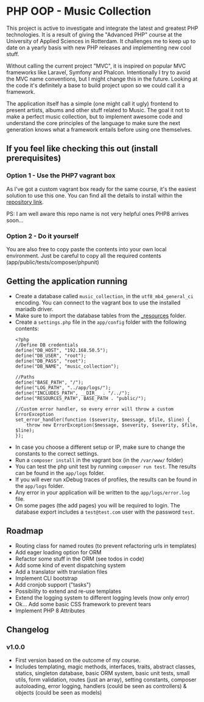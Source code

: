 # PHP OOP - Music Collection
This project is active to investigate and integrate the latest and greatest PHP
technologies. It is a result of giving the "Advanced PHP" course at the University
of Applied Sciences in Rotterdam. It challenges me to keep up to date on a yearly
basis with new PHP releases and implementing new cool stuff.

Without calling the current project "MVC", it is inspired on popular MVC frameworks
like Laravel, Symfony and Phalcon. Intentionally I try to avoid the MVC name 
conventions, but I might change this in the future. Looking at the code it's definitely
a base to build project upon so we could call it a framework.

The application itself has a simple (one might call it ugly) frontend to present
artists, albums and other stuff related to Music. The goal it not to make a perfect
music collection, but to implement awesome code and understand the core principles of
the language to make sure the next generation knows what a framework entails before
using one themselves.

## If you feel like checking this out (install prerequisites)
### Option 1 - Use the PHP7 vagrant box
As I've got a custom vagrant box ready for the same course, it's the easiest solution
to use this one. You can find all the details to install within the
[repository link](https://github.com/antwanvdm/php7-vagrant).

PS: I am well aware this repo name is not very helpful ones PHP8 arrives soon...

### Option 2 - Do it yourself
You are also free to copy paste the contents into your own local environment. Just be
careful to copy all the required contents (app/public/tests/composer/phpunit)

## Getting the application running
- Create a database called `music_collection`, in the `utf8_mb4_general_ci` encoding. You
can connect to the vagrant box to use the installed mariadb driver.
- Make sure to import the database tables from the [_resources](_resources) folder.
- Create a `settings.php` file in the `app/config` folder with the following contents:
    ```
    <?php
    //Define DB credentials
    define("DB_HOST", "192.168.50.5");
    define("DB_USER", "root");
    define("DB_PASS", "root");
    define("DB_NAME", "music_collection");
    
    //Paths
    define("BASE_PATH", "/");
    define("LOG_PATH", "../app/logs/");
    define("INCLUDES_PATH", __DIR__ . "/../");
    define("RESOURCES_PATH", BASE_PATH . "public/");
    
    //Custom error handler, so every error will throw a custom ErrorException
    set_error_handler(function ($severity, $message, $file, $line) {
        throw new ErrorException($message, $severity, $severity, $file, $line);
    });
    ```
- In case you choose a different setup or IP, make sure to change the constants
to the correct settings.
- Run a `composer install` in the vagrant box (in the `/var/www/` folder)
- You can test the php unit test by running `composer run test`. The results can
be found in the `app/logs` folder.
- If you will ever run xDebug traces of profiles, the results can be found in
the `app/logs` folder.
- Any error in your application will be written to the `app/logs/error.log` file.
- On some pages (the add pages) you will be required to login. The database export
includes a `test@test.com` user with the password `test`.

## Roadmap
- Routing class for named routes (to prevent refactoring urls in templates)
- Add eager loading option for ORM
- Refactor some stuff in the ORM (see todos in code)
- Add some kind of event dispatching system
- Add a translator with translation files
- Implement CLI bootstrap
- Add cronjob support ("tasks")
- Possibility to extend and re-use templates
- Extend the logging system to different logging levels (now only error)
- Ok... Add some basic CSS framework to prevent tears
- Implement PHP 8 Attributes

## Changelog
### v1.0.0
- First version based on the outcome of my course.
- Includes templating, magic methods, interfaces, traits, abstract classes, statics,
singleton database, basic ORM system, basic unit tests, small utils, form validation,
routes (just an array), setting constants, composer autoloading, error logging,
handlers (could be seen as controllers) & objects (could be seen as models)
